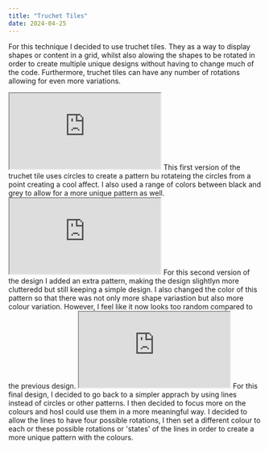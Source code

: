 ```yaml
---
title: "Truchet Tiles"
date: 2024-04-25
---
```

For this technique I decided to use truchet tiles. They as a way to display shapes or content in a grid, whilst also alowing the shapes to be rotated in order to create multiple unique designs without having to change much of the code. Furthermore, truchet tiles can have any number of rotations allowing for even more variations.
<iframe src="https://editor.p5js.org/lolalolabob/full/9y7zIa8Mn"></iframe>
This first version of the truchet tile uses circles to create a pattern bu rotateing the circles from a point creating a cool affect. I also used a range of colors between black and grey to allow for a more unique pattern as well.
<iframe src="https://editor.p5js.org/lolalolabob/full/2queKES1E"></iframe>
For this second version of the design I added an extra pattern, making the design slightlyn more clutteredd but still keeping a simple design. I also changed the color of this pattern so that there was not only more shape variastion but also more colour variation. However, I feel like it now looks too random compared to the previous design.
<iframe src="https://editor.p5js.org/lolalolabob/full/6dM0gi94f"></iframe>
For this final design, I decided to go back to a simpler apprach by using lines instead of circles or other patterns. I then decided to focus more on the colours and hosI could use them in a more meaningful way. I decided to allow the lines to have four possible rotations, I then set a different colour to each or these possible rotations or 'states' of the lines in order to create a more unique pattern with the colours.
